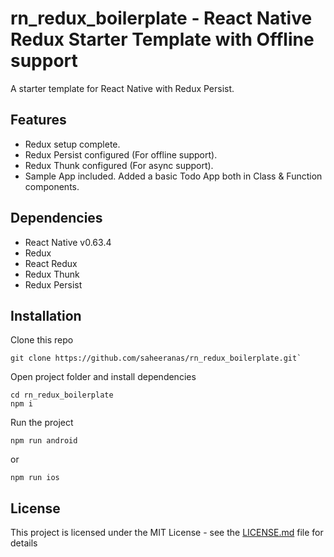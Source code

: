 # rn_redux_boilerplate - React Native Redux Starter Template with Offline support

A starter template for React Native with Redux Persist.

## Features

- Redux setup complete.
- Redux Persist configured (For offline support).
- Redux Thunk configured (For async support).
- Sample App included. Added a basic Todo App both in Class & Function components.

## Dependencies

- React Native v0.63.4
- Redux
- React Redux
- Redux Thunk
- Redux Persist

## Installation

Clone this repo

```
git clone https://github.com/saheeranas/rn_redux_boilerplate.git`
```

Open project folder and install dependencies

```
cd rn_redux_boilerplate
npm i
```

Run the project

```
npm run android
```

or

```
npm run ios
```

## License

This project is licensed under the MIT License - see the [LICENSE.md](LICENSE) file for details
